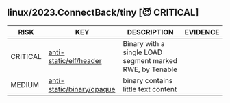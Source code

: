 ## linux/2023.ConnectBack/tiny [😈 CRITICAL]

|   RISK   |                                                                  KEY                                                                   |                       DESCRIPTION                        | EVIDENCE |
|----------|----------------------------------------------------------------------------------------------------------------------------------------|----------------------------------------------------------|----------|
| CRITICAL | [anti-static/elf/header](https://github.com/chainguard-dev/malcontent/blob/main/rules/anti-static/elf/header.yara#single_load_rwe)     | Binary with a single LOAD segment marked RWE, by Tenable |          |
| MEDIUM   | [anti-static/binary/opaque](https://github.com/chainguard-dev/malcontent/blob/main/rules/anti-static/binary/opaque.yara#opaque_binary) | binary contains little text content                      |          |

